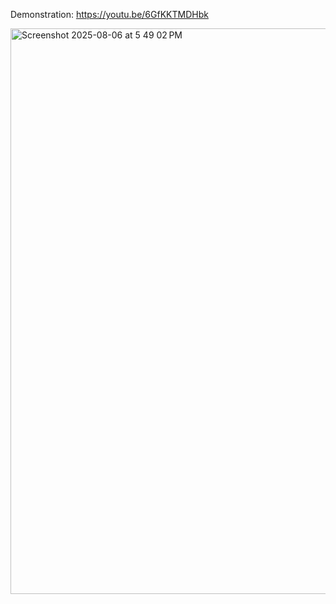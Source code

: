 Demonstration: https://youtu.be/6GfKKTMDHbk


<img width="1600" height="905" alt="Screenshot 2025-08-06 at 5 49 02 PM" src="https://github.com/user-attachments/assets/77a5778a-474f-4efe-b2ea-0a2a1ce33583" />

